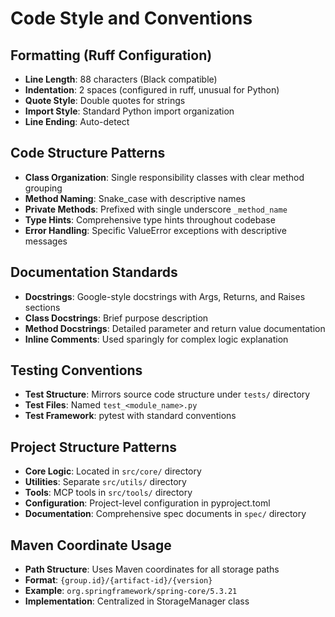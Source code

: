 # Code Style and Conventions

## Formatting (Ruff Configuration)
- **Line Length**: 88 characters (Black compatible)
- **Indentation**: 2 spaces (configured in ruff, unusual for Python)
- **Quote Style**: Double quotes for strings
- **Import Style**: Standard Python import organization
- **Line Ending**: Auto-detect

## Code Structure Patterns
- **Class Organization**: Single responsibility classes with clear method grouping
- **Method Naming**: Snake_case with descriptive names
- **Private Methods**: Prefixed with single underscore `_method_name`
- **Type Hints**: Comprehensive type hints throughout codebase
- **Error Handling**: Specific ValueError exceptions with descriptive messages

## Documentation Standards
- **Docstrings**: Google-style docstrings with Args, Returns, and Raises sections
- **Class Docstrings**: Brief purpose description
- **Method Docstrings**: Detailed parameter and return value documentation
- **Inline Comments**: Used sparingly for complex logic explanation

## Testing Conventions
- **Test Structure**: Mirrors source code structure under `tests/` directory
- **Test Files**: Named `test_<module_name>.py`
- **Test Framework**: pytest with standard conventions

## Project Structure Patterns
- **Core Logic**: Located in `src/core/` directory
- **Utilities**: Separate `src/utils/` directory
- **Tools**: MCP tools in `src/tools/` directory
- **Configuration**: Project-level configuration in pyproject.toml
- **Documentation**: Comprehensive spec documents in `spec/` directory

## Maven Coordinate Usage
- **Path Structure**: Uses Maven coordinates for all storage paths
- **Format**: `{group.id}/{artifact-id}/{version}`
- **Example**: `org.springframework/spring-core/5.3.21`
- **Implementation**: Centralized in StorageManager class